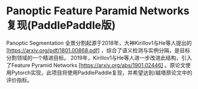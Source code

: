 # Panoptic Feature Paramid Networks复现(PaddlePaddle版)
Panoptic Segmentation 全景分割起源于2018年，大神Kirillov1与He等人提出的[https://arxiv.org/pdf/1801.00868.pdf] ，综合了语义检测与实例分隔，是目标分割领域的一个精进目标。
2019年，Kirillov1与He等人进一步改进此结构，引入了Feature Pyramid Networks [https://arxiv.org/abs/1901.02446] 。原论文使用Pytorch实现，此项目将使用PaddlePaddle复现，并希望达到/越塔原论文中的评价指标。
